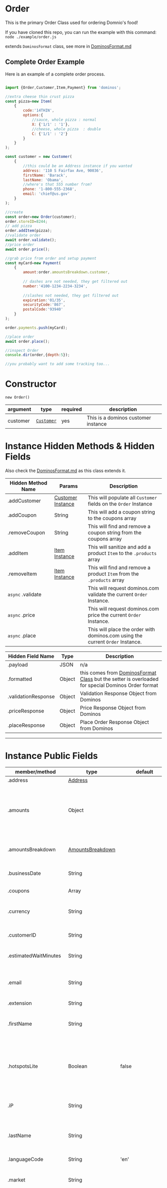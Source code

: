 Order
====
This is the primary Order Class used for ordering Domnio's food!

If you have cloned this repo, you can run the example with this command:
`node ./example/order.js`

extends `DominosFormat` class, see more in [DominosFormat.md](https://github.com/RIAEvangelist/node-dominos-pizza-api/blob/v3.x/docs/DominosFormat.md)


## Complete Order Example

Here is an example of a complete order process.


```js

import {Order,Customer,Item,Payment} from 'dominos';

//extra cheese thin crust pizza
const pizza=new Item(
    {
        code:'14THIN',
        options:{
            //sauce, whole pizza : normal
            X: {'1/1' : '1'}, 
            //cheese, whole pizza  : double 
            C: {'1/1' : '2'}
        }
    }
);

const customer = new Customer(
    {
        //this could be an Address instance if you wanted 
        address: '110 S Fairfax Ave, 90036',
        firstName: 'Barack',
        lastName: 'Obama',
        //where's that 555 number from?
        phone: '1-800-555-2368',
        email: 'chief@us.gov'
    }
);

//create
const order=new Order(customer);
order.storeID=8244;
// add pizza
order.addItem(pizza);
//validate order
await order.validate();
//price order
await order.price();

//grab price from order and setup payment
const myCard=new Payment(
    {
        amount:order.amountsBreakdown.customer,
        
        // dashes are not needed, they get filtered out
        number:'4100-1234-2234-3234',
        
        //slashes not needed, they get filtered out
        expiration:'01/35',
        securityCode:'867',
        postalCode:'93940'
    }
);

order.payments.push(myCard);

//place order
await order.place();

//inspect Order
console.dir(order,{depth:5});

//you probably want to add some tracking too...


```


Constructor
====

`new Order()`

|argument|type      |required|description|
|--------|------    |--------|-------|
|customer|[`Customer`](https://github.com/RIAEvangelist/node-dominos-pizza-api/blob/v3.x/docs/Customer.md)|yes|This is a dominos customer instance|


Instance Hidden Methods & Hidden Fields
====

Also check the [DominosFormat.md](https://github.com/RIAEvangelist/node-dominos-pizza-api/blob/v3.x/docs/DominosFormat.md) as this class extends it.


|Hidden Method Name |Params |Description|
|-----------------  |------ |-----------|
|.addCustomer       |[Customer Instance](https://github.com/RIAEvangelist/node-dominos-pizza-api/blob/v3.x/docs/Customer.md)|This will populate all `Customer` fields on the `Order` Instance|
|.addCoupon         |String |This will add a coupon string to the coupons array|
|.removeCoupon      |String |This will find and remove a coupon string from the coupons array|
|.addItem           |[Item Instance](https://github.com/RIAEvangelist/node-dominos-pizza-api/blob/v3.x/docs/Item.md)|This will sanitize and add a product `Item` to the `.products` array|
|.removeItem        |[Item Instance](https://github.com/RIAEvangelist/node-dominos-pizza-api/blob/v3.x/docs/Item.md)|This will find and remove a product `Item` from the `.products` array|
|`async` .validate    |       |This will request dominos.com validate the current `Order` Instance.|
|`async` .price       |       |This will request dominos.com price the current `Order` Instance.|
|`async` .place       |       |This will place the order with dominos.com using the current `Order` Instance.|



|Hidden Field Name  |Type   |Description|
|-----------------  |----   |-----------|
|.payload           |JSON   |n/a   |
|.formatted         |Object |this comes from [DominosFormat Class](https://github.com/RIAEvangelist/node-dominos-pizza-api/blob/v3.x/docs/DominosFormat.md) but the setter is overloaded for special Dominos Order format|
|.validationResponse|Object|Validation Response Object from Dominos|
|.priceResponse     |Object|Price Response Object from Dominos|
|.placeResponse     |Object|Place Order Response Object from Dominos|

---

Instance Public Fields
====

|member/method  |type  |default|description|
|-------------  |------|-------|-----------|
|.address       |[Address](https://github.com/RIAEvangelist/node-dominos-pizza-api/blob/v3.x/docs/DominosFormat.md)||Address for customer|
|.amounts       |Object||? Not sure, if you figure it out, please contribute to this doc. We are just using what the website uses here. It may be legacy and could be removed.|   
|.amountsBreakdown|[AmountsBreakdown]()||populated by `order.price`, this is the break down of costs and taxes|
|.businessDate  |String||This is the date the order was created at the business.| 
|.coupons       |Array||This is an array of coupon codes.|
|.currency      |String||This is the currency for the order, lik `USD` it will be populated by dominos|
|.customerID    |String||If the customer has an ID set it here. Not tested, may work.|
|.estimatedWaitMinutes|String||Estimated wait time from when the order is placed and paid for.|
|.email         |String||Customer's email, pupulated when instantiated by the passed Customer Object|
|.extension     |String||Phone extension|
|.firstName     |String||Customer's first name, pupulated when instantiated by the passed Customer Object|
|.hotspotsLite  |Boolean|false|? Not sure, if you figure it out, please contribute to this doc. We are just using what the website uses here. We are just using what the web uses here.|  
|.iP            |String||The IP where you are making requests from, dominos servers will auto populate this|
|.lastName      |String||Customer's last name, pupulated when instantiated by the passed Customer Object|
|.languageCode  |String|'en'|appears to be a 2 letter language code|  
|.market        |String||Dominos populates this based on where the order is happening.|
|.metaData      |Object||Dominos passes various important meta data objects here, like `prop65 warning` to let you know that pizza causes cancer in California... If you figure out more information on the list of things that can be passed back here, please contribute the information.|
|.newUser       |Boolean||? Not sure, if you figure it out, please contribute to this doc. We are just using what the website uses here.|
|.noCombine     |Boolean||? Not sure, if you figure it out, please contribute to this doc. We are just using what the website uses here.|
|.orderChannel  |String|'OLO'|This is what the dominos.com site passes... ? Not sure, if you figure it out, please contribute to this doc.|            
|.orderID       |String||The ID of the order, this seems to change even if passed to dominos. It gets auto populated apparently... ? Not sure, if you figure it out, please contribute to this doc.|
|.orderInfoCollection|Array||? Not sure, if you figure it out, please contribute to this doc.|   
|.orderMethod   |String|'Web'|This is how the dominos.com site passes this information, there could be other options, but we do not know them. ?If you figure it out, please contribute to this doc.|            
|.orderTaker    |String|'node-dominos-pizza-api'|? Perhaps the name of the person that took your order? Not sure, if you figure it out, please contribute to this doc.|            
|.partners      |Object||? Not sure, if you figure it out, please contribute to this doc.|
|.payments      |Array of [Payment Instances](https://github.com/RIAEvangelist/node-dominos-pizza-api/blob/v3.x/docs/Payment.md)||This is how you pay for the order when you use the `.place` method.|
|.phone         |String||Customer's phonenumber, pupulated when instantiated by the passed Customer Object|
|.priceOrderMs  |Number||?Perhaps how long it took to complete the pricing? Not sure, if you figure it out, please contribute to this doc.|
|.priceOrderTime|String||The time when the order was priced by the `.price` method. This is provided by the dominos servers|
|.products      |Array of [Item Instances](https://github.com/RIAEvangelist/node-dominos-pizza-api/blob/v3.x/docs/Item.md)||Your product items are sanitized and added here by the `.addProduct` method|
|.promotions    |Array||? Not sure, perhaps some special promotions, if you figure it out, please contribute to this doc.|
|.pulseOrderGuid|String||? populated by dominos.com and used by dominos|    
|.serviceMethod |String|'Delivery'|How you plan to get your pizza, `'Delivery'`/`'Carryout'`|
|.sourceOrganizationURI |String|'order.dominos.com'||    
|.storeID       |String/Number||Id for the store you wish to order from. get this through the [NearbyStores class](https://github.com/RIAEvangelist/node-dominos-pizza-api/blob/v3.x/docs/DominosFormat.md)|
|.tags          |Object||? Not sure, if you figure it out, please contribute to this doc.|
|.userAgent     |String||Auto populated when requests are made. We use `node-fetch`|
|.version       |String|'1.0'|Dominos.com api version|        


### Creating An Order

```js

import {Order,Customer,Item} from 'dominos';

const customer = new Customer(
    {
        //this could be an Address instance if you wanted 
        address: '900 Clark Ave, 63102',
        firstName: 'Barack',
        lastName: 'Obama',
        //where's that 555 number from?
        phone: '1-800-555-2368',
        email: 'chief@us.gov'
    }
);

const cheesePizza=new Item(
    {
        code:'14SCREEN',
        options:{
            //full pizza sauce
            X: {'1/1' : '1'}, 
            //full piza double cheese
            C: {'1/1' : '2'}
        }
    }
)

const order=new Order(customer);
order.addItem(cheesePizza);

await order.validate();

console.dir(order,{depth:1});


//expected output


Order {
  address: {Address},
  amounts: {},
  amountsBreakdown: {AmountsBreakdown},
  businessDate: '',
  coupons: [],
  currency: '',
  customerID: '',
  estimatedWaitMinutes: '',
  email: 'chief@us.gov',
  extension: '',
  firstName: 'Barack',
  hotspotsLite: false,
  iP: '',
  lastName: 'Obama',
  languageCode: 'en',
  market: '',
  metaData: [Object],
  newUser: true,
  noCombine: true,
  orderChannel: 'OLO',
  orderID: '',
  orderInfoCollection: [],
  orderMethod: 'Web',
  orderTaker: 'node-dominos-pizza-api',
  partners: {},
  payments: [],
  phone: '1-800-555-2368',
  priceOrderMs: 0,
  priceOrderTime: '',
  products: [],
  promotions: {},
  pulseOrderGuid: '',
  serviceMethod: 'Delivery',
  sourceOrganizationURI: 'order.dominos.com',
  storeID: '',
  tags: {},
  userAgent: '',
  version: '1.0'
}

```



### Validating Order

```js

import {Order,Customer,Item} from 'dominos';

const customer = new Customer(
    {
        //this could be an Address instance if you wanted 
        address: '900 Clark Ave, 63102',
        firstName: 'Barack',
        lastName: 'Obama',
        //where's that 555 number from?
        phone: '1-800-555-2368',
        email: 'chief@us.gov'
    }
);

const cheesePizza=new Item(
    {
        code:'14SCREEN',
        options:{
            //full pizza sauce
            X: {'1/1' : '1'}, 
            //full piza double cheese
            C: {'1/1' : '2'}
        }
    }
)

const order=new Order(customer);
order.addItem(cheesePizza);

await order.validate();

console.dir(order,{depth:1});



//Expected outpuut


Order {
  address: {
    street: '110 S Fairfax Ave',
    streetNumber: '110',
    streetName: 'S FAIRFAX AVE',
    unitType: '',
    unitNumber: '',
    city: '',
    region: '',
    postalCode: '90036',
    deliveryInstructions: '',
    countyName: 'LOS ANGELES',
    countyNumber: '037'
  },
  amounts: {},
  amountsBreakdown: {AmountsBreakdown},
  businessDate: '',
  coupons: [],
  currency: 'USD',
  customerID: '',
  estimatedWaitMinutes: '0',
  email: 'chief@us.gov',
  extension: '',
  firstName: 'Barack',
  hotspotsLite: false,
  iP: '52.240.57.25',
  lastName: 'Obama',
  languageCode: 'en',
  market: 'UNITED_STATES',
  metaData: [Object],
  newUser: true,
  noCombine: true,
  orderChannel: 'OLO',
  orderID: 'vwfapIKoJ9-24rkVlO29',
  orderInfoCollection: [],
  orderMethod: 'Web',
  orderTaker: 'node-dominos-pizza-api',
  partners: {},
  payments: [],
  phone: '1-800-555-2368',
  priceOrderMs: 0,
  priceOrderTime: '',
  products: [Array],
  promotions: {Object},
  pulseOrderGuid: '',
  serviceMethod: 'Delivery',
  sourceOrganizationURI: 'order.dominos.com',
  storeID: 8244,
  tags: {},
  userAgent: 'node-fetch/1.0 (+https://github.com/bitinn/node-fetch)',
  version: '1.0',
  status: 1
}


```




### Pricing an Order

```js

import {Order,Customer,Item} from '../index.js';

const customer = new Customer(
    {
        //this could be an Address instance if you wanted 
        address: '1 alvarado st, 93940',
        firstName: 'Barack',
        lastName: 'Obama',
        //where's that 555 number from?
        phone: '1-800-555-2368',
        email: 'chief@us.gov'
    }
);

const cheesePizza=new Item(
    {
        code:'14SCREEN',
        options:{
            X: {'1/1' : '1'}, 
            C: {'1/1' : '1'}
        }
    }
)

const extraCheesePizza=new Item(
    {
        code:'14SCREEN',
        options:{
            X: {'1/1' : '1'}, 
            C: {'1/1' : '2'}
        }
    }
)


const order=new Order(customer);
order.storeID=7981;
order.serviceMethod='Carryout';

order.addItem(cheesePizza);
order.addItem(extraCheesePizza);

await order.validate();
await order.price();

console.dir(order,{depth:1});



// expected output


Order {
  address: {Address},
  amounts: {},
  amountsBreakdown: {
    foodAndBeverage: '15.99',
    adjustment: '0.00',
    surcharge: '0.00',
    deliveryFee: '4.99',
    tax: 1.99,
    tax1: 1.99,
    tax2: 0,
    tax3: 0,
    tax4: 0,
    tax5: 0,
    bottle: 0,
    customer: 22.97,
    roundingAdjustment: 0,
    cash: 0,
    savings: '0.00'
  },
  businessDate: '2021-03-04',
  coupons: [],
  currency: 'USD',
  customerID: '',
  estimatedWaitMinutes: '26-36',
  email: 'chief@us.gov',
  extension: '',
  firstName: 'Barack',
  hotspotsLite: false,
  iP: '52.240.57.25',
  lastName: 'Obama',
  languageCode: 'en',
  market: 'UNITED_STATES',
  metaData: {Object},
  newUser: true,
  noCombine: true,
  orderChannel: 'OLO',
  orderID: 'vwfapIKoJ9-24rkVlO29',
  orderInfoCollection: [],
  orderMethod: 'Web',
  orderTaker: 'node-dominos-pizza-api',
  partners: {},
  payments: [],
  phone: '1-800-555-2368',
  priceOrderMs: 1452,
  priceOrderTime: '2021-03-05 01:43:14',
  products: [Array],
  promotions: {Object},
  pulseOrderGuid: 'b802d070-8aff-4a8e-bd51-835ead079c34',
  serviceMethod: 'Delivery',
  sourceOrganizationURI: 'order.dominos.com',
  storeID: 8244,
  tags: {},
  userAgent: 'node-fetch/1.0 (+https://github.com/bitinn/node-fetch)',
  version: '1.0',
  status: 1
}


```


### Placing an Order

```js

import {Order,Customer,Item,Payment} from 'dominos';

//extra cheese thin crust pizza
const pizza=new Item(
    {
        code:'14THIN',
        options:{
            //sauce, whole pizza : normal
            X: {'1/1' : '1'}, 
            //cheese, whole pizza  : double 
            C: {'1/1' : '2'}
        }
    }
);

const customer = new Customer(
    {
        //this could be an Address instance if you wanted 
        address: '1 alvarado st, 93940',
        firstName: 'Barack',
        lastName: 'Obama',
        //where's that 555 number from?
        phone: '1-800-555-2368',
        email: 'chief@us.gov'
    }
);

//create
const order=new Order(customer);
order.storeID=7981;
// add pizza
order.addItem(pizza);
//validate order
await order.validate();
//price order
await order.price();

//grab price from order and setup payment
const myCard=new Payment(
    {
        amount:order.amountsBreakdown.customer,
        
        // dashes are not needed, they get filtered out
        number:'4100-1234-2234-3234',
        
        //slashes not needed, they get filtered out
        expiration:'01/35',
        securityCode:'867',
        postalCode:'93940'
    }
);

order.payments.push(myCard);

//place order
await order.place();

//inspect Order
console.dir(order,{depth:5});

//you probably want to add some tracking too...




// expected output


// will buy a pizza tomorrow and get the real info


```



